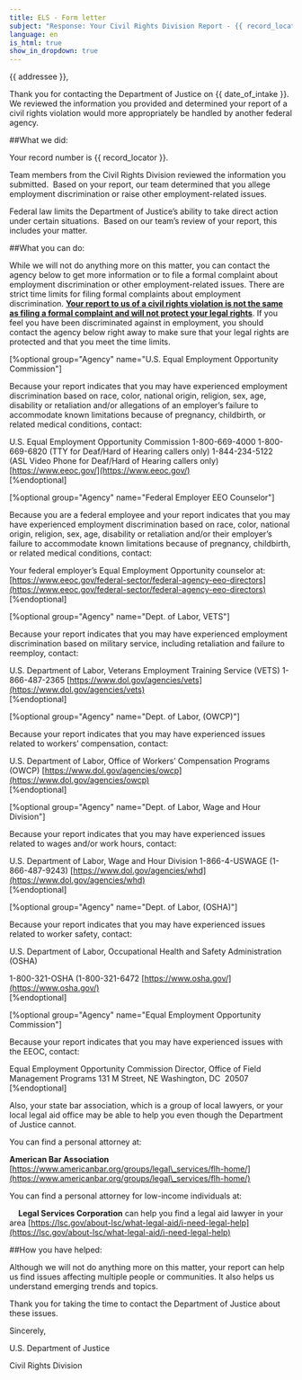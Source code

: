 ```yaml
---
title: ELS - Form letter
subject: "Response: Your Civil Rights Division Report - {{ record_locator }} from the {{ section_name }} Section"
language: en
is_html: true
show_in_dropdown: true
---
```


{{ addressee }},

Thank you for contacting the Department of Justice on {{ date_of_intake }}. We reviewed the information you provided and determined your report of a civil rights violation would more appropriately be handled by another federal agency.

##What we did:

Your record number is {{ record_locator }}.        

Team members from the Civil Rights Division reviewed the information you submitted.  Based on your report, our team determined that you allege employment discrimination or raise other employment-related issues.

Federal law limits the Department of Justice’s ability to take direct action under certain situations.  Based on our team’s review of your report, this includes your matter.

##What you can do:

While we will not do anything more on this matter, you can contact the agency below to get more information or to file a formal complaint about employment discrimination or other employment-related issues. There are strict time limits for filing formal complaints about employment discrimination. **<ins>Your report to us of a civil rights violation is not the same as filing a formal complaint and will not protect your legal rights</ins>**. If you feel you have been discriminated against in employment, you should contact the agency below right away to make sure that your legal rights are protected and that you meet the time limits.

[%optional group="Agency" name="U.S. Equal Employment Opportunity Commission"]

Because your report indicates that you may have experienced employment discrimination based on race, color, national origin, religion, sex, age, disability or retaliation and/or allegations of an employer’s failure to accommodate known limitations because of pregnancy, childbirth, or related medical conditions, contact:

U.S. Equal Employment Opportunity Commission
1-800-669-4000
1-800-669-6820 (TTY for Deaf/Hard of Hearing callers only)
1-844-234-5122 (ASL Video Phone for Deaf/Hard of Hearing callers only)
[https://www.eeoc.gov/](https://www.eeoc.gov/)
<br/>
[%endoptional]

[%optional group="Agency" name="Federal Employer EEO Counselor"]

Because you are a federal employee and your report indicates that you may have experienced employment discrimination based on race, color, national origin, religion, sex, age, disability or retaliation and/or their employer’s failure to accommodate known limitations because of pregnancy, childbirth, or related medical conditions, contact:

Your federal employer’s Equal Employment Opportunity counselor at: [https://www.eeoc.gov/federal-sector/federal-agency-eeo-directors](https://www.eeoc.gov/federal-sector/federal-agency-eeo-directors)
<br/>
[%endoptional]

[%optional group="Agency" name="Dept. of Labor, VETS"]

Because your report indicates that you may have experienced employment discrimination based on military service, including retaliation and failure to reemploy, contact:

U.S. Department of Labor, Veterans Employment Training Service (VETS)
1-866-487-2365
[https://www.dol.gov/agencies/vets](https://www.dol.gov/agencies/vets)
<br/>
[%endoptional]

[%optional group="Agency" name="Dept. of Labor, (OWCP)"]

Because your report indicates that you may have experienced issues related to workers’ compensation, contact:

U.S. Department of Labor, Office of Workers’ Compensation Programs (OWCP)
[https://www.dol.gov/agencies/owcp](https://www.dol.gov/agencies/owcp)
<br/>
[%endoptional]

[%optional group="Agency" name="Dept. of Labor, Wage and Hour Division"]

Because your report indicates that you may have experienced issues related to wages and/or work hours, contact:

U.S. Department of Labor, Wage and Hour Division
1-866-4-USWAGE (1-866-487-9243)
[https://www.dol.gov/agencies/whd](https://www.dol.gov/agencies/whd)
<br/>
[%endoptional]

[%optional group="Agency" name="Dept. of Labor, (OSHA)"]

Because your report indicates that you may have experienced issues related to worker safety, contact:

U.S. Department of Labor, Occupational Health and Safety Administration (OSHA)

1-800-321-OSHA (1-800-321-6472
[https://www.osha.gov/](https://www.osha.gov/)
<br/>
[%endoptional]

[%optional group="Agency" name="Equal Employment Opportunity Commission"]

Because your report indicates that you may have experienced issues with the EEOC, contact:

Equal Employment Opportunity Commission
Director, Office of Field Management Programs
131 M Street, NE
Washington, DC  20507
<br/>
[%endoptional]

Also, your state bar association, which is a group of local lawyers, or your local legal aid office may be able to help you even though the Department of Justice cannot.

You can find a personal attorney at:

**American Bar Association**
[https://www.americanbar.org/groups/legal\_services/flh-home/](https://www.americanbar.org/groups/legal\_services/flh-home/)

You can find a personal attorney for low-income individuals at:

    **Legal Services Corporation** can help you find a legal aid lawyer in your area
[https://lsc.gov/about-lsc/what-legal-aid/i-need-legal-help](https://lsc.gov/about-lsc/what-legal-aid/i-need-legal-help)

##How you have helped:

Although we will not do anything more on this matter, your report can help us find issues affecting multiple people or communities. It also helps us understand emerging trends and topics.

Thank you for taking the time to contact the Department of Justice about these issues.

Sincerely,

U.S. Department of Justice

Civil Rights Division
